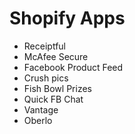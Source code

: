 # Shopify Apps
* Receiptful
* McAfee Secure
* Facebook Product Feed
* Crush pics
* Fish Bowl Prizes
* Quick FB Chat
* Vantage
* Oberlo
